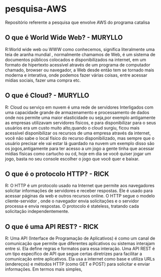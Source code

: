 # pesquisa-AWS
Repositório referente a pesquisa que envolve AWS do programa catalisa

## O que é World Wide Web? - MURYLLO
R:World wide web ou WWW como conhecemos, significa literalmente uma teia de aranha mundial , normalmente chamamos de Web, é um sistema de documentos públicos colocados e disponibilizados na internet, em um formato de hipertexto acessível através de um programa de computador chamado, browser ou navegador, a Web desde então tem se tornado mais moderna e interativa, onde podemos fazer várias coisas, entre acessar mídias sociais, fazer uma compra etc.

## O que é Cloud? - MURYLLO
R: Cloud ou serviço em nuvem é uma rede de servidores Interligados com uma capacidade grande de armazenamento e processamento de dados onde nos permite uma maior elasticidade ou seja,por exemplo antigamente as empresas utilizavam servidores físicos, e para disponibilizar para o seus usuários era um custo muito alto,quando o cloud surgiu, ficou mais acessível disponibilizar os recursos de uma empresa através da internet, você não sabe o local físico do recurso disponibilizado, mas sempre que o usuário precisar ele vai estar lá guardado na nuvem um exemplo disso são os jogos,antigamente para ter acesso a um jogo a gente tinha que acessar mídias físicas como cartucho ou cd, hoje em dia se você quiser jogar um jogo, basta no seu console escolher o jogo que você quer e baixar.

## O que é o protocolo HTTP? - RICK
R: O HTTP é um protocolo usado na Internet que permite aos navegadores solicitar informações de servidores e receber respostas.
Ele é usado para acessar páginas da web e outros recursos online. O HTTP segue o modelo  cliente-servidor , onde o navegador envia solicitações e o servidor processa e envia respostas.
O protocolo é stateless, tratando cada solicitação independentemente.

## O que é uma API REST? - RICK
R: Uma API (Interface de Programação de Aplicativos) é como um canal de comunicação que permite que diferentes aplicativos ou sistemas interajam entre si. Ela define regras e formatos para essa interação.
Uma API REST é um tipo específico de API que segue certas diretrizes para facilitar a comunicação entre aplicativos. Ela usa a internet como base e utiliza URLs (endereços) e métodos HTTP (como GET e POST) para solicitar e enviar informações.
Em termos mais simples,
